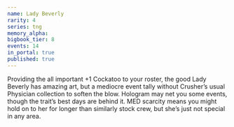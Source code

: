 ```yaml
---
name: Lady Beverly
rarity: 4
series: tng
memory_alpha:
bigbook_tier: 8
events: 14
in_portal: true
published: true
---
```


Providing the all important +1 Cockatoo to your roster, the good Lady Beverly has amazing art, but a mediocre event tally without Crusher’s usual Physician collection to soften the blow. Hologram may net you some events, though the trait’s best days are behind it. MED scarcity means you might hold on to her for longer than similarly stock crew, but she’s just not special in any area.
